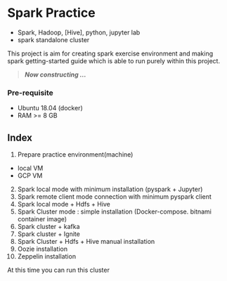 # Spark Practice  

- Spark, Hadoop, [Hive], python, jupyter lab  
- spark standalone cluster  
  
This project is aim for creating spark exercise environment and making spark getting-started guide which is able to run purely within this project.  
  
>  
> ***Now constructing ...***  
>  

### Pre-requisite

- Ubuntu 18.04 (docker)
- RAM >= 8 GB  

## Index  

1. Prepare practice environment(machine)
 - local VM
 - GCP VM   
2. Spark local mode with minimum installation (pyspark + Jupyter)
3. Spark remote client mode connection with minimum pyspark client
4. Spark local mode + Hdfs + Hive   
5. Spark Cluster mode : simple installation (Docker-compose. bitnami container image)  
6. Spark cluster + kafka  
7. Spark cluster + Ignite 
8. Spark Cluster + Hdfs + Hive manual installation  
9. Oozie installation 
10. Zeppelin installation  

  
At this time you can run this cluster 
  